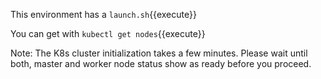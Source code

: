 This environment has a `launch.sh`{{execute}}

You can get with `kubectl get nodes`{{execute}}

Note: The K8s cluster initialization takes a few minutes. Please wait until both, master and worker node status show as ready before you proceed.

